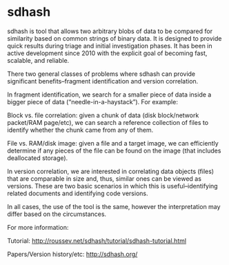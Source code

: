 sdhash
======
sdhash is tool that allows two arbitrary blobs of data to be compared for similarity based on common strings of binary data. It is designed to provide quick results during triage and initial investigation phases. It has been in active development since 2010 with the explicit goal of becoming fast, scalable, and reliable.

There two general classes of problems where sdhash can provide significant benefits–fragment identification and version correlation.

In fragment identification, we search for a smaller piece of data inside a bigger piece of data (“needle-in-a-haystack”). For example:

Block vs. file correlation: given a chunk of data (disk block/network packet/RAM page/etc), we can search a reference collection of files to identify whether the chunk came from any of them.

File vs. RAM/disk image: given a file and a target image, we can efficiently determine if any pieces of the file can be found on the image (that includes deallocated storage).

In version correlation, we are interested in correlating data objects (files) that are comparable in size and, thus, similar ones can be viewed as versions. These are two basic scenarios in which this is useful–identifying related documents and identifying code versions.

In all cases, the use of the tool is the same, however the interpretation may differ based on the circumstances.

For more information:  

Tutorial: http://roussev.net/sdhash/tutorial/sdhash-tutorial.html

Papers/Version history/etc:  http://sdhash.org/
